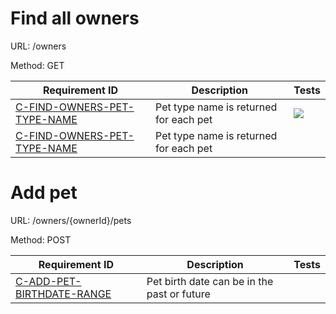 # Find all owners

URL: /owners

Method: GET

| Requirement ID                                                         | Description                            | Tests                                                                                                                                                                         |
|------------------------------------------------------------------------|----------------------------------------|-------------------------------------------------------------------------------------------------------------------------------------------------------------------------------|
| <a href="#C-FIND-OWNERS-PET-TYPE-NAME">C-FIND-OWNERS-PET-TYPE-NAME</a> | Pet type name is returned for each pet | <a href="http://snippets.local.teststuff.net:8001/C-FIND-OWNERS-PET-TYPE-NAME.svg"><img src="http://snippets.local.teststuff.net:8001/C-FIND-OWNERS-PET-TYPE-NAME.svg" /></a> |
| <a href="#C-FIND-OWNERS-PET-TYPE-NAME">C-FIND-OWNERS-PET-TYPE-NAME</a> | Pet type name is returned for each pet | <object data="http://snippets.local.teststuff.net:8001/C-FIND-OWNERS-PET-TYPE-NAME.svg" type="image/svg+xml" width="400px" height="110px"></object>                           |

# Add pet

URL: /owners/{ownerId}/pets

Method: POST

| Requirement ID                                                     | Description                                 | Tests                                                                                                                                             |
|--------------------------------------------------------------------|---------------------------------------------|---------------------------------------------------------------------------------------------------------------------------------------------------|
| <a href="#C-ADD-PET-BIRTHDATE-RANGE">C-ADD-PET-BIRTHDATE-RANGE</a> | Pet birth date can be in the past or future | <object data="http://snippets.local.teststuff.net:8001/C-ADD-PET-BIRTHDATE-RANGE.svg" type="image/svg+xml" width="600px" height="110px"></object> |
